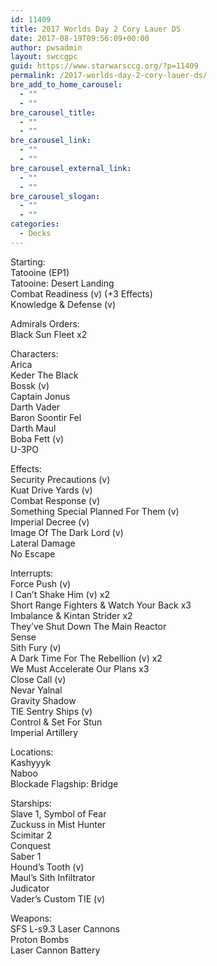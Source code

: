 ```yaml
---
id: 11409
title: 2017 Worlds Day 2 Cory Lauer DS
date: 2017-08-19T09:56:09+00:00
author: pwsadmin
layout: swccgpc
guid: https://www.starwarsccg.org/?p=11409
permalink: /2017-worlds-day-2-cory-lauer-ds/
bre_add_to_home_carousel:
  - ""
  - ""
bre_carousel_title:
  - ""
  - ""
bre_carousel_link:
  - ""
  - ""
bre_carousel_external_link:
  - ""
  - ""
bre_carousel_slogan:
  - ""
  - ""
categories:
  - Decks
---
```

Starting:  
Tatooine (EP1)  
Tatooine: Desert Landing  
Combat Readiness (v) (+3 Effects)  
Knowledge & Defense (v)

Admirals Orders:  
Black Sun Fleet x2

Characters:  
Arica  
Keder The Black  
Bossk (v)  
Captain Jonus  
Darth Vader  
Baron Soontir Fel  
Darth Maul  
Boba Fett (v)  
U-3PO

Effects:  
Security Precautions (v)  
Kuat Drive Yards (v)  
Combat Response (v)  
Something Special Planned For Them (v)  
Imperial Decree (v)  
Image Of The Dark Lord (v)  
Lateral Damage  
No Escape

Interrupts:  
Force Push (v)  
I Can&#8217;t Shake Him (v) x2  
Short Range Fighters & Watch Your Back x3  
Imbalance & Kintan Strider x2  
They&#8217;ve Shut Down The Main Reactor  
Sense  
Sith Fury (v)  
A Dark Time For The Rebellion (v) x2  
We Must Accelerate Our Plans x3  
Close Call (v)  
Nevar Yalnal  
Gravity Shadow  
TIE Sentry Ships (v)  
Control & Set For Stun  
Imperial Artillery

Locations:  
Kashyyyk  
Naboo  
Blockade Flagship: Bridge

Starships:  
Slave 1, Symbol of Fear  
Zuckuss in Mist Hunter  
Scimitar 2  
Conquest  
Saber 1  
Hound&#8217;s Tooth (v)  
Maul&#8217;s Sith Infiltrator  
Judicator  
Vader&#8217;s Custom TIE (v)

Weapons:  
SFS L-s9.3 Laser Cannons  
Proton Bombs  
Laser Cannon Battery